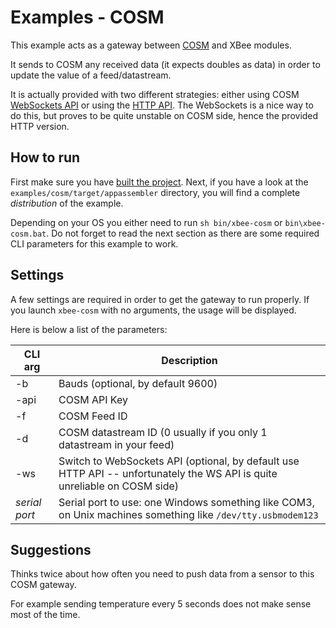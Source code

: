 # Examples - COSM

This example acts as a gateway between [COSM](http://www.cosm.com) and XBee modules.

It sends to COSM any received data (it expects doubles as data) in order to update the value of a feed/datastream.

It is actually provided with two different strategies: either using COSM
[WebSockets API](https://cosm.com/docs/beta/socket_server/) or using the [HTTP API](https://cosm.com/docs/v2/).
The WebSockets is a nice way to do this, but proves to be quite unstable on COSM side, hence the provided HTTP version.

## How to run

First make sure you have [built the project](../installation.html).
Next, if you have a look at the ``` examples/cosm/target/appassembler ``` directory, you will find a complete
*distribution* of the example.

Depending on your OS you either need to run ``` sh bin/xbee-cosm ``` or ``` bin\xbee-cosm.bat ```.
Do not forget to read the next section as there are some required CLI parameters for this example to work.


## Settings

A few settings are required in order to get the gateway to run properly.
If you launch ``` xbee-cosm ``` with no arguments, the usage will be displayed.

Here is below a list of the parameters:

| CLI arg       | Description
|---------------|-------------------------------------------------------------------------------------------------------
| -b            | Bauds (optional, by default 9600)
| -api          | COSM API Key
| -f            | COSM Feed ID
| -d            | COSM datastream ID (0 usually if you only 1 datastream in your feed)
| -ws           | Switch to WebSockets API (optional, by default use HTTP API -- unfortunately the WS API is quite unreliable on COSM side)
| *serial port* | Serial port to use: one Windows something like COM3, on Unix machines something like ``` /dev/tty.usbmodem123 ```


## Suggestions

Thinks twice about how often you need to push data from a sensor to this COSM gateway.

For example sending temperature every 5 seconds does not make sense most of the time.
